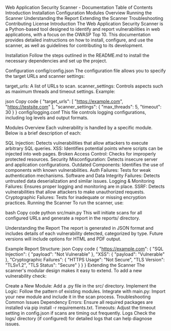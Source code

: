 Web Application Security Scanner - Documentation
Table of Contents
Introduction
Installation
Configuration
Modules Overview
Running the Scanner
Understanding the Report
Extending the Scanner
Troubleshooting
Contributing
License
Introduction
The Web Application Security Scanner is a Python-based tool designed to identify and report vulnerabilities in web applications, with a focus on the OWASP Top 10. This documentation provides detailed instructions on how to install, configure, and use the scanner, as well as guidelines for contributing to its development.

Installation
Follow the steps outlined in the README.md to install the necessary dependencies and set up the project.

Configuration
config/config.json
The configuration file allows you to specify the target URLs and scanner settings:

target_urls: A list of URLs to scan.
scanner_settings: Controls aspects such as maximum threads and timeout settings.
Example:

json
Copy code
{
    "target_urls": [
        "https://example.com",
        "https://testsite.com"
    ],
    "scanner_settings": {
        "max_threads": 5,
        "timeout": 30
    }
}
config/logging.conf
This file controls logging configurations, including log levels and output formats.

Modules Overview
Each vulnerability is handled by a specific module. Below is a brief description of each:

SQL Injection: Detects vulnerabilities that allow attackers to execute arbitrary SQL queries.
XSS: Identifies potential points where scripts can be injected into web pages.
Broken Access Control: Checks for improperly protected resources.
Security Misconfiguration: Detects insecure server and application configurations.
Outdated Components: Identifies the use of components with known vulnerabilities.
Auth Failures: Tests for weak authentication mechanisms.
Software and Data Integrity Failures: Detects untrusted data deserialization and similar issues.
Logging & Monitoring Failures: Ensures proper logging and monitoring are in place.
SSRF: Detects vulnerabilities that allow attackers to make unauthorized requests.
Cryptographic Failures: Tests for inadequate or missing encryption practices.
Running the Scanner
To run the scanner, use:

bash
Copy code
python src/main.py
This will initiate scans for all configured URLs and generate a report in the reports/ directory.

Understanding the Report
The report is generated in JSON format and includes details of each vulnerability detected, categorized by type. Future versions will include options for HTML and PDF output.

Example Report Structure:
json
Copy code
{
    "https://example.com": {
        "SQL Injection": {
            "payload": "Not Vulnerable"
        },
        "XSS": {
            "payload": "Vulnerable"
        },
        "Cryptographic Failures": {
            "HTTPS Usage": "Not Secure",
            "TLS Version": "TLSv1.2",
            "TLS Status": "Secure"
        }
    }
}
Extending the Scanner
The scanner's modular design makes it easy to extend. To add a new vulnerability check:

Create a New Module: Add a .py file in the src/ directory.
Implement the Logic: Follow the pattern of existing modules.
Integrate with main.py: Import your new module and include it in the scan process.
Troubleshooting
Common Issues
Dependency Errors: Ensure all required packages are installed via pip install -r requirements.txt.
Timeouts: Adjust the timeout setting in config.json if scans are timing out frequently.
Logs
Check the logs/ directory (if configured) for detailed logs that can help diagnose issues.